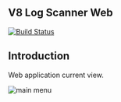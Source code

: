 ## V8 Log Scanner Web
[![Build Status](https://travis-ci.org/ripreal/V8LogScannerWeb.svg?branch=master)](https://travis-ci.org/ripreal/V8LogScannerWeb)

## Introduction
Web application current view.

![main menu](http://infostart.ru/upload/iblock/87b/87b248c308818cef8c12ff814050268b.png)
